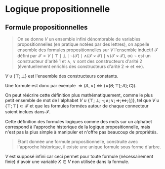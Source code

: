 # Logique propositionnelle
## Formule propositionnelles
> On se donne $V$ un ensemble infini dénombrable de variables propositionnelles
> (en pratique notées par des lettres), on appelle ensemble des formules propositionnelles
> sur $V$ l'ensemble inductif $\mathcal{F}$ défini par $\mathcal{F} = V \mid \top \mid \bot$
> $\mid \neg (\mathcal{F}) \mid \land(\mathcal{F} \times \mathcal{F}) \mid \lor(\mathcal{F} \times \mathcal{F})$,
> où $\neg$ est un constructeur d'arité $1$ et $\land$, $\lor$ sont des
> constructeurs d'arité $2$ (éventuellement enrichis des constructeurs d'arité $2$
> $\Rightarrow$ et $\Leftrightarrow$).

$V \cup \{\top; \bot\}$ est l'ensemble des constructeurs constants.

Une formule est donc par exemple $\Rightarrow(A, \land(\Leftrightarrow(\land(B;\top);A);C))$.

On peut réécrire cette définition plus mathématiquement, comme le plus petit
ensemble de mot de l'alphabet $V \cup \{\top;\bot;\neg;\land;\lor;\Rightarrow;\Leftrightarrow;(;)\}$,
tel que $V \cup \{\top;\top\} \subset \mathcal{F}$ et que les formules formées
autour de chaque connecteur soient inclues dans $\mathcal{F}$.

Cette définition des formules logiques comme des mots sur un alphabet correspond
à l'approche historique de la logique propositionnelle, mais n'est pas la plus
simple à manipuler et n'offre pas beaucoup de propriétés.

> Étant donnée une formule propositionnelle, construite avec l'approche
> historique, il existe une unique formule sous forme d'arbre.

$V$ est supposé infini car ceci permet pour toute formule (nécessairement finie)
d'avoir une variable $X \in V$ non utilisée dans la formule.
